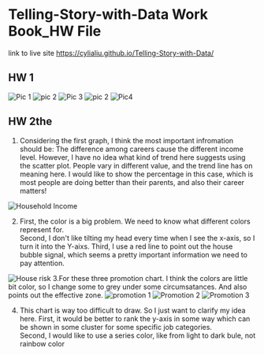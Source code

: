 # Telling-Story-with-Data Work Book_HW File

link to live site https://cylialiu.github.io/Telling-Story-with-Data/


## HW 1
![Pic 1](https://user-images.githubusercontent.com/51921356/60908746-a0c42700-a24a-11e9-9709-30286b6e48ef.jpg)
![pic 2](https://user-images.githubusercontent.com/51921356/60908749-a1f55400-a24a-11e9-9df1-055debbb148d.jpg)
![Pic 3](https://user-images.githubusercontent.com/51921356/60908754-a4f04480-a24a-11e9-8df8-578acfe86cdc.jpg)
![pic 2](https://user-images.githubusercontent.com/51921356/60908756-a588db00-a24a-11e9-8543-3a143f0b605a.jpg)
![Pic4](https://user-images.githubusercontent.com/51921356/60908761-a6ba0800-a24a-11e9-9c77-52ff82caf168.jpg)

## HW 2the 
1. Considering the first graph, I think the most important infromation should be: The difference among careers cause the different income level. However, I have no idea what kind of trend here suggests using the scatter plot. People vary in different value, and the trend line has on meaning here. I would like to show the percentage in this case, which is most people are doing better than their parents, and also their career matters!

![Household Income](https://user-images.githubusercontent.com/51921356/61190043-00b03880-a664-11e9-8e53-596e01cfad3f.png)

2. First, the color is a big problem. We need to know what different colors represent for.   
Second, I don't like tilting my head every time when I see the x-axis, so I turn it into the Y-aixs.
Third, I use a red line to point out the house bubble signal, which seems a pretty important information we need to pay attention. 

![House risk](https://user-images.githubusercontent.com/51921356/61190144-8b456780-a665-11e9-8946-f023d929616c.png)
3.For these three promotion chart. I think the colors are little bit color, so I change some to grey under some circumsatances. And also points out the effective zone.
![promotion 1](https://user-images.githubusercontent.com/51921356/61190045-00b03880-a664-11e9-81d1-4ea0be9958bf.png)
![Promotion 2](https://user-images.githubusercontent.com/51921356/61190046-00b03880-a664-11e9-9715-3faed6422b90.png)
![Promotion 3](https://user-images.githubusercontent.com/51921356/61190047-00b03880-a664-11e9-986b-473295767544.png)

4. This chart is way too difficult to draw. So I just want to clarify my idea here.
First, it would be better to rank the y-axis in some way which can be shown in some cluster for some specific job categories.  
Second, I would like to use a series color, like from light to dark bule, not rainbow color

